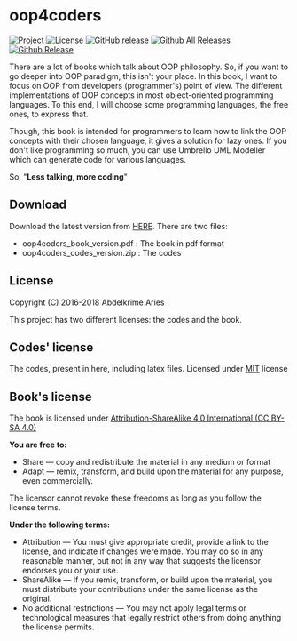 # oop4coders

[![Project](https://img.shields.io/badge/Project-OOP4Coders_book-0014A8.svg?style=plastic)](https://github.com/kariminf/oop4coders)
[![License](https://img.shields.io/badge/License-Apache_2-0014A8.svg?style=plastic)](http://www.apache.org/licenses/LICENSE-2.0)
[![GitHub release](https://img.shields.io/github/release/kariminf/oop4coders.svg)](https://github.com/kariminf/oop4coders/releases)
[![Github All Releases](https://img.shields.io/github/downloads/kariminf/oop4coders/total.svg)](https://github.com/kariminf/oop4coders/releases)
[![Github Release](https://img.shields.io/github/downloads/kariminf/oop4coders/latest/total.svg)](https://github.com/kariminf/oop4coders/releases/latest)

There are a lot of books which talk about OOP philosophy.
So, if you want to go deeper into OOP paradigm, this isn't your place.
In this book, I want to focus on OOP from developers (programmer's) point of view.
The different implementations of OOP concepts in most object-oriented programming languages.
To this end, I will choose some programming languages, the free ones, to express that.

Though, this book is intended for programmers to learn how to link the OOP concepts with their chosen language, it gives a solution for lazy ones.
If you don't like programming so much, you can use Umbrello UML Modeller which can generate code for various languages.

So, "**Less talking, more coding**"


## Download

Download the latest version from [HERE](https://github.com/kariminf/oop4coders/releases/latest).
There are two files:
* oop4coders_book_version.pdf : The book in pdf format
* oop4coders_codes_version.zip : The codes 

## License

Copyright (C) 2016-2018  Abdelkrime Aries

This project has two different licenses: the codes and the book.

## Codes' license

The codes, present in here, including latex files.
Licensed under [MIT](https://opensource.org/licenses/MIT) license

## Book's license

The book is licensed under
[Attribution-ShareAlike 4.0 International (CC BY-SA 4.0)](https://creativecommons.org/licenses/by-sa/4.0/)

**You are free to:**
* Share — copy and redistribute the material in any medium or format
* Adapt — remix, transform, and build upon the material for any purpose, even commercially.

The licensor cannot revoke these freedoms as long as you follow the license terms.

**Under the following terms:**
* Attribution — You must give appropriate credit, provide a link to the license, and indicate if changes were made. You may do so in any reasonable manner, but not in any way that suggests the licensor endorses you or your use.
* ShareAlike — If you remix, transform, or build upon the material, you must distribute your contributions under the same license as the original.
* No additional restrictions — You may not apply legal terms or technological measures that legally restrict others from doing anything the license permits.
